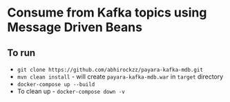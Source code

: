 # Consume from Kafka topics using Message Driven Beans

## To run

- `git clone https://github.com/abhirockzz/payara-kafka-mdb.git`
- `mvn clean install` - will create `payara-kafka-mdb.war` in `target` directory
- `docker-compose up --build`
- To clean up - `docker-compose down -v`
